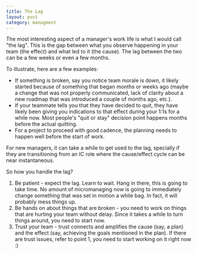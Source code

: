 ```yaml
---
title: The Lag
layout: post
category: managment
---
```


The most interesting aspect of a manager's work life is what I would call "the lag". This is the gap between what you observe happening in your team (the effect) and what led to it (the cause). The lag between the two can be a few weeks or even a few months. 

To illustrate, here are a few examples:

* If something is broken, say you notice team morale is down, it likely started because of something that began months or weeks ago (maybe a change that was not properly communicated, lack of clarity about a new roadmap that was introduced a couple of months ago, etc.).
* If your teammate tells you that they have decided to quit, they have likely been giving you indications to that effect during your 1:1s for a while now. Most people's "quit or stay" decision point happens months before the actual quitting.
* For a project to proceed with good cadence, the planning needs to happen well before the start of work. 

For new managers, it can take a while to get used to the lag, specially if they are transitioning from an IC role where the cause/effect cycle can be near instantaneous. 

So how you handle the lag?

1. Be patient - expect the lag. Learn to wait. Hang in there, this is going to take time. No amount of micromanaging now is going to immediately change something that was set in motion a while bag. In fact, it will probably mess things up. 
2. Be hands on about things that are broken - you need to work on things that are hurting your team without delay. Since it takes a while to turn things around, you need to start now.
3. Trust your team - trust connects and amplifies the cause (say, a plan) and the effect (say, achieving the goals mentioned in the plan). If there are trust issues, refer to point 1, you need to start working on it right now :)                           


